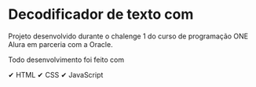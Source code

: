 # Decodificador de texto com
Projeto desenvolvido durante o chalenge 1 do curso de programação ONE Alura em parceria com a Oracle.

Todo desenvolvimento foi feito com

✔ HTML
✔ CSS
✔ JavaScript

